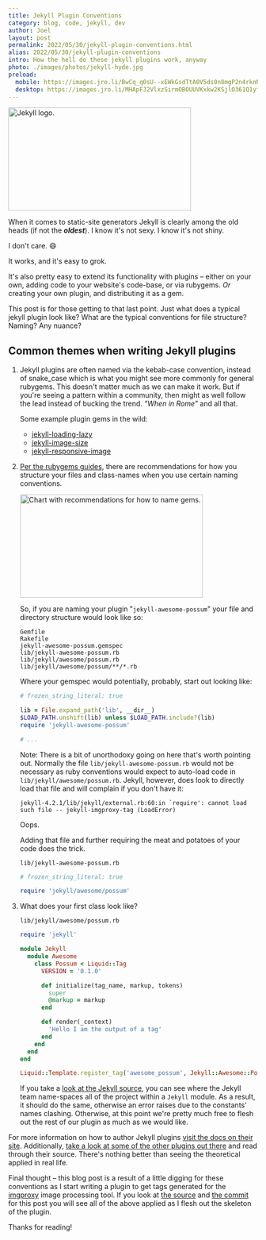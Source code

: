 ```yaml
---
title: Jekyll Plugin Conventions
category: blog, code, jekyll, dev
author: Joel
layout: post
permalink: 2022/05/30/jekyll-plugin-conventions.html
alias: 2022/05/30/jekyll-plugin-conventions
intro: How the hell do these jekyll plugins work, anyway
photo: ./images/photos/jekyll-hyde.jpg
preload:
  mobile: https://images.jro.li/BwCq_q0sU--xEWkGsdTtA0V5ds0n8mgP2n4rknNFBgY/rs:fit:738:/czM6Ly93d3ctam9l/bG9saXZlaXJhLWNv/bS9pbWFnZXMvamVr/eWxsLnBuZw.jpg
  desktop: https://images.jro.li/MHApFJ2VlxzSirmOBOUUVKxkw2KSjlO361Q1yfRIr0E/rs:fit:1344:/czM6Ly93d3ctam9l/bG9saXZlaXJhLWNv/bS9pbWFnZXMvamVr/eWxsLnBuZw.jpg
---
```


<picture>
  <source
    srcset="{% imgproxy_url path: "/images/jekyll.png", width: 1344 %}"
    media="(min-width: 413px)" />
  <img
    src="{% imgproxy_url path: "/images/jekyll.png", width: 738 %}"
    alt="Jekyll logo."
    width="369"
    height="208" />
</picture>

When it comes to static-site generators Jekyll is clearly among the old heads
(if not the ***oldest***). I know it's not sexy. I know it's not shiny.

I don't care. 😄

It works, and it's easy to grok.

It's also pretty easy to extend its functionality with plugins – either on your
own, adding code to your website's code-base, or via rubygems. *Or* creating
your own plugin, and distributing it as a gem.

This post is for those getting to that last point. Just what does a typical
jekyll plugin look like? What are the typical conventions for file structure?
Naming? Any nuance?

## Common themes when writing Jekyll plugins

1. Jekyll plugins are often named via the kebab-case convention, instead of
   snake_case which is what you might see more commonly for general rubygems.
   This doesn't matter much as we can make it work. But if you're seeing a
   pattern within a community, then might as well follow the lead instead of
   bucking the trend. *"When in Rome"* and all that.

   Some example plugin gems in the wild:

   * [jekyll-loading-lazy](https://github.com/gildesmarais/jekyll-loading-lazy)
   * [jekyll-image-size](https://github.com/generalui/jekyll-image-size)
   * [jekyll-responsive-image](https://github.com/wildlyinaccurate/jekyll-responsive-image)

2. [Per the rubygems guides], there are recommendations for how you structure
   your files and class-names when you use certain naming conventions.

   <picture>
     <source
       srcset="{% imgproxy_url path: "/images/naming-gems.png", width: 1344 %}"
       media="(min-width: 413px)" />
     <img
       src="{% imgproxy_url path: "/images/naming-gems.png", width: 738 %}"
       alt="Chart with recommendations for how to name gems."
       width="369"
       height="208"
       loading="lazy" />
   </picture>

   So, if you are naming your plugin "`jekyll-awesome-possum`" your file and
   directory structure would look like so:

   ```
   Gemfile
   Rakefile
   jekyll-awesome-possum.gemspec
   lib/jekyll-awesome-possum.rb
   lib/jekyll/awesome/possum.rb
   lib/jekyll/awesome/possum/**/*.rb
   ```

   Where your gemspec would potentially, probably, start out looking like:

   ```ruby
   # frozen_string_literal: true

   lib = File.expand_path('lib', __dir__)
   $LOAD_PATH.unshift(lib) unless $LOAD_PATH.include?(lib)
   require 'jekyll-awesome-possum'

   # ...
   ```

   Note: There is a bit of unorthodoxy going on here that's worth pointing
   out. Normally the file `lib/jekyll-awesome-possum.rb` would not be necessary
   as ruby conventions would expect to auto-load code in
   `lib/jekyll/awesome/possum.rb`. Jekyll, however, does look to directly load
   that file and will complain if you don't have it:

   ```
   jekyll-4.2.1/lib/jekyll/external.rb:60:in `require': cannot load such file -- jekyll-imgproxy-tag (LoadError)
   ```

   Oops.

   Adding that file and further requiring the meat and potatoes of your code
   does the trick.

   `lib/jekyll-awesome-possum.rb`

   ```ruby
   # frozen_string_literal: true

   require 'jekyll/awesome/possum'
   ```

   [Per the rubygems guides]: https://guides.rubygems.org/name-your-gem/

3. What does your first class look like?

   `lib/jekyll/awesome/possum.rb`

   ```ruby
   require 'jekyll'

   module Jekyll
     module Awesome
       class Possum < Liquid::Tag
         VERSION = '0.1.0'

         def initialize(tag_name, markup, tokens)
           super
           @markup = markup
         end

         def render(_context)
           'Hello I am the output of a tag'
         end
       end
     end
   end

   Liquid::Template.register_tag('awesome_possum', Jekyll::Awesome::Possum)
   ```

   If you take a [look at the Jekyll source], you can see where the Jekyll team
   name-spaces all of the project within a `Jekyll` module. As a result, it
   should do the same, otherwise an error raises due to the constants'
   names clashing. Otherwise, at this point we're pretty much free to flesh
   out the rest of our plugin as much as we would like.

For more information on how to author Jekyll plugins [visit the docs on their
site]. Additionally, [take a look at some of the other plugins out there] and
read through their source. There's nothing better than seeing the theoretical
applied in real life.

[look at the Jekyll source]: https://github.com/jekyll/jekyll/blob/master/lib/jekyll.rb#L42
[visit the docs on their site]: https://jekyllrb.com/docs/plugins/
[take a look at some of the other plugins out there]: https://github.com/planetjekyll/awesome-jekyll-plugins

Final thought – this blog post is a result of a little digging for these
conventions as I start writing a plugin to get tags generated for the [imgproxy]
image processing tool. If you look at [the source] and [the commit] for this
post you will see all of the above applied as I flesh out the skeleton of the
plugin.

Thanks for reading!

[imgproxy]: https://imgproxy.net/
[the source]: https://github.com/jayroh/joeloliveira.com/
[the commit]: https://github.com/jayroh/joeloliveira.com/commit/28374ba35c8149a8156a164c30834aadbf4e3c8a

